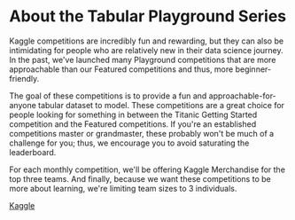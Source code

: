 # About the Tabular Playground Series

Kaggle competitions are incredibly fun and rewarding, but they can also be intimidating for people who are relatively new in their data science journey. In the past, we've launched many Playground competitions that are more approachable than our Featured competitions and thus, more beginner-friendly.

The goal of these competitions is to provide a fun and approachable-for-anyone tabular dataset to model. These competitions are a great choice for people looking for something in between the Titanic Getting Started competition and the Featured competitions. If you're an established competitions master or grandmaster, these probably won't be much of a challenge for you; thus, we encourage you to avoid saturating the leaderboard.

For each monthly competition, we'll be offering Kaggle Merchandise for the top three teams. And finally, because we want these competitions to be more about learning, we're limiting team sizes to 3 individuals.

<a href="https://www.kaggle.com/">Kaggle</a>